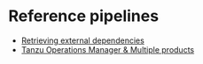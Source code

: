 # Reference pipelines

* [Retrieving external dependencies](./resources.md)
* [Tanzu Operations Manager & Multiple products](./multiple-products.md)
